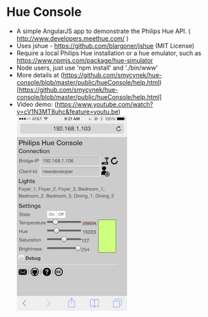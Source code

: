 Hue Console
===============

*  A simple AngularJS app to demonstrate the Philips Hue API. ( http://www.developers.meethue.com/ )
*  Uses jshue - https://github.com/blargoner/jshue (MIT License)
*  Require a local Philips Hue installation or a hue emulator, such as
   https://www.npmjs.com/package/hue-simulator
*  Node users, just use 'npm install' and './bin/www'
*  More details at (https://github.com/smycynek/hue-console/blob/master/public/hueConsole/help.html)[https://github.com/smycynek/hue-console/blob/master/public/hueConsole/help.html]
*  Video demo: (https://www.youtube.com/watch?v=cV1N3MT8uhc&feature=youtu.be)
![Screen Shot](./hue_screenshot.PNG)
